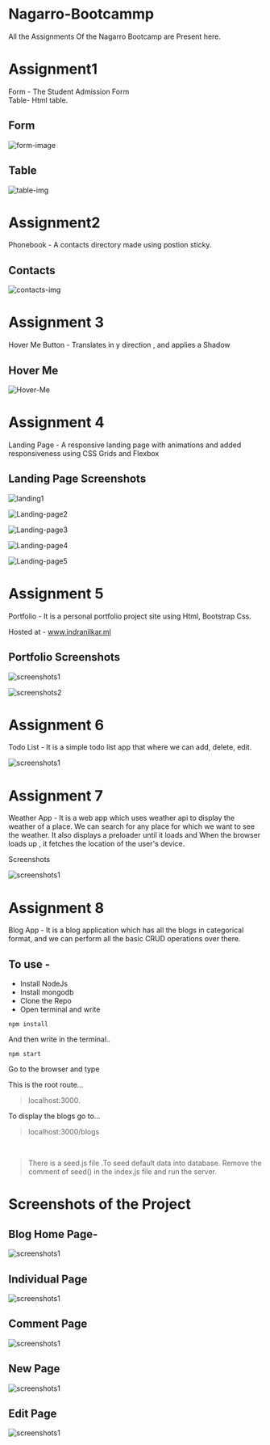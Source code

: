 # Nagarro-Bootcammp

All the Assignments Of the Nagarro Bootcamp are Present here.

# Assignment1
Form - The Student Admission Form\
Table- Html table.

## Form
![form-image](Assignment1/form.jpg)

## Table
![table-img](Assignment1/table.jpg)



# Assignment2
Phonebook - A contacts directory made using postion sticky.
## Contacts
![contacts-img](Assignment2/contacts.jpg)

# Assignment 3
Hover Me Button - Translates in y direction , and applies a Shadow

## Hover Me
![Hover-Me](Assignment3/hover.jpg)

# Assignment 4
Landing Page - A responsive landing page with animations and added responsiveness using CSS Grids and Flexbox

## Landing Page Screenshots

![landing1](Assignment4/Images/landing1.jpg)

![Landing-page2](Assignment4/Images/landing2.jpg)

![Landing-page3](Assignment4/Images/landing3.jpg)

![Landing-page4](Assignment4/Images/landing4.jpg)

![Landing-page5](Assignment4/Images/landing5.jpg)

# Assignment 5
Portfolio - It is a personal portfolio project site using Html, Bootstrap Css.

Hosted at - www.indranilkar.ml
## Portfolio Screenshots

![screenshots1](Assignment5/Images/screenshots1.jpg)

![screenshots2](Assignment5/Images/screenshots2.jpg)

# Assignment 6

Todo List - It is a simple todo list app that where we can add, delete, edit.

![screenshots1](Assignment6/Images/Todo.png)

# Assignment 7

Weather App - It is a web app which uses weather api to display the weather of a place. We can search for any place for which we want to see the weather. It also displays a preloader until it loads and When the browser loads up , it fetches the location of the user's device.

Screenshots

![screenshots1](Assignment7/Images/weather.png)

# Assignment 8
Blog App - It is a blog application which has all the blogs in categorical format, and we can perform all the 
basic CRUD operations over there.

## To use - 
* Install NodeJs
* Install mongodb
* Clone the Repo
* Open terminal and write 
 ```node
npm install
```
 And then write in the terminal..

 ```node
 npm start
 ```
 Go to the browser and type<br>

 This is the root route...

 > localhost:3000.<br/>

To display the blogs go to...

 >localhost:3000/blogs

<br>

> There is a seed.js file .To seed  default data into database. Remove the comment of seed() in the index.js file and run the server.
 # Screenshots of the Project
## Blog Home Page- <br/>

 ![screenshots1](Assignment8/blog-app/public/Images/blog1.png)

 ## Individual Page <br/>

 ![screenshots1](Assignment8/blog-app/public/Images/blog2.png)

 ## Comment Page <br/>

 ![screenshots1](Assignment8/blog-app/public/Images/blog5.png)

 ## New Page <br/>

 ![screenshots1](Assignment8/blog-app/public/Images/blog3.png)

 ## Edit Page <br/>
 
 ![screenshots1](Assignment8/blog-app/public/Images/blog4.png)
